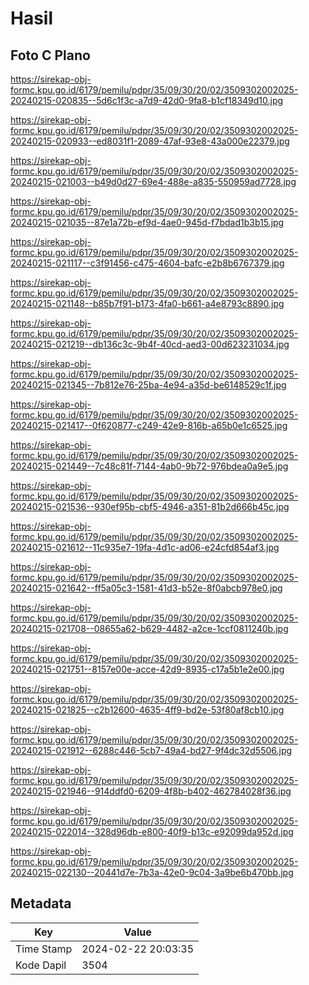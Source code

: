 # Hasil

## Foto C Plano

https://sirekap-obj-formc.kpu.go.id/6179/pemilu/pdpr/35/09/30/20/02/3509302002025-20240215-020835--5d6c1f3c-a7d9-42d0-9fa8-b1cf18349d10.jpg

https://sirekap-obj-formc.kpu.go.id/6179/pemilu/pdpr/35/09/30/20/02/3509302002025-20240215-020933--ed8031f1-2089-47af-93e8-43a000e22379.jpg

https://sirekap-obj-formc.kpu.go.id/6179/pemilu/pdpr/35/09/30/20/02/3509302002025-20240215-021003--b49d0d27-69e4-488e-a835-550959ad7728.jpg

https://sirekap-obj-formc.kpu.go.id/6179/pemilu/pdpr/35/09/30/20/02/3509302002025-20240215-021035--87e1a72b-ef9d-4ae0-945d-f7bdad1b3b15.jpg

https://sirekap-obj-formc.kpu.go.id/6179/pemilu/pdpr/35/09/30/20/02/3509302002025-20240215-021117--c3f91456-c475-4604-bafc-e2b8b6767379.jpg

https://sirekap-obj-formc.kpu.go.id/6179/pemilu/pdpr/35/09/30/20/02/3509302002025-20240215-021148--b85b7f91-b173-4fa0-b661-a4e8793c8890.jpg

https://sirekap-obj-formc.kpu.go.id/6179/pemilu/pdpr/35/09/30/20/02/3509302002025-20240215-021219--db136c3c-9b4f-40cd-aed3-00d623231034.jpg

https://sirekap-obj-formc.kpu.go.id/6179/pemilu/pdpr/35/09/30/20/02/3509302002025-20240215-021345--7b812e76-25ba-4e94-a35d-be6148529c1f.jpg

https://sirekap-obj-formc.kpu.go.id/6179/pemilu/pdpr/35/09/30/20/02/3509302002025-20240215-021417--0f620877-c249-42e9-816b-a65b0e1c6525.jpg

https://sirekap-obj-formc.kpu.go.id/6179/pemilu/pdpr/35/09/30/20/02/3509302002025-20240215-021449--7c48c81f-7144-4ab0-9b72-976bdea0a9e5.jpg

https://sirekap-obj-formc.kpu.go.id/6179/pemilu/pdpr/35/09/30/20/02/3509302002025-20240215-021536--930ef95b-cbf5-4946-a351-81b2d666b45c.jpg

https://sirekap-obj-formc.kpu.go.id/6179/pemilu/pdpr/35/09/30/20/02/3509302002025-20240215-021612--11c935e7-19fa-4d1c-ad06-e24cfd854af3.jpg

https://sirekap-obj-formc.kpu.go.id/6179/pemilu/pdpr/35/09/30/20/02/3509302002025-20240215-021642--ff5a05c3-1581-41d3-b52e-8f0abcb978e0.jpg

https://sirekap-obj-formc.kpu.go.id/6179/pemilu/pdpr/35/09/30/20/02/3509302002025-20240215-021708--08655a62-b629-4482-a2ce-1ccf0811240b.jpg

https://sirekap-obj-formc.kpu.go.id/6179/pemilu/pdpr/35/09/30/20/02/3509302002025-20240215-021751--8157e00e-acce-42d9-8935-c17a5b1e2e00.jpg

https://sirekap-obj-formc.kpu.go.id/6179/pemilu/pdpr/35/09/30/20/02/3509302002025-20240215-021825--c2b12600-4635-4ff9-bd2e-53f80af8cb10.jpg

https://sirekap-obj-formc.kpu.go.id/6179/pemilu/pdpr/35/09/30/20/02/3509302002025-20240215-021912--6288c446-5cb7-49a4-bd27-9f4dc32d5506.jpg

https://sirekap-obj-formc.kpu.go.id/6179/pemilu/pdpr/35/09/30/20/02/3509302002025-20240215-021946--914ddfd0-6209-4f8b-b402-462784028f36.jpg

https://sirekap-obj-formc.kpu.go.id/6179/pemilu/pdpr/35/09/30/20/02/3509302002025-20240215-022014--328d96db-e800-40f9-b13c-e92099da952d.jpg

https://sirekap-obj-formc.kpu.go.id/6179/pemilu/pdpr/35/09/30/20/02/3509302002025-20240215-022130--20441d7e-7b3a-42e0-9c04-3a9be6b470bb.jpg


## Metadata

| Key        | Value               |
| ---------- | ------------------- |
| Time Stamp | 2024-02-22 20:03:35 |
| Kode Dapil | 3504                |



